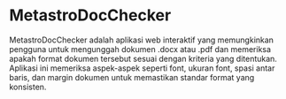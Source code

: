 # MetastroDocChecker
MetastroDocChecker adalah aplikasi web interaktif yang memungkinkan pengguna untuk mengunggah dokumen .docx atau .pdf dan memeriksa apakah format dokumen tersebut sesuai dengan kriteria yang ditentukan. Aplikasi ini memeriksa aspek-aspek seperti font, ukuran font, spasi antar baris, dan margin dokumen untuk memastikan standar format yang konsisten.
